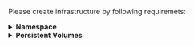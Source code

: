 
Please create infrastructure by following requiremets:

<details><summary><b>Namespace</b></summary><p>
Name: ns-DzxKZMQfYr
</p></details>


<details><summary><b>Persistent Volumes</b></summary><p>
Configure drupal-pv with hostPath = /drupal-data (create the directory on Worker Nodes)
Configure drupal-mysql-pv with hostPath = /drupal-mysql-data (create the directory on Worker Nodes)
</p></details>
